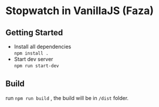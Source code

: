 # Stopwatch in VanillaJS (Faza)

## Getting Started
- Install all dependencies <br>
`npm install .`
- Start dev server <br>
`npm run start-dev`

## Build

run `npm run build` , the build will be in `/dist` folder. 
